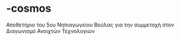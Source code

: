 # -cosmos
Αποθετήριο του 5ου Νηπιαγωγείου Βούλας για την συμμετοχή στον Διαγωνισμό Ανοιχτών Τεχνολογιών
